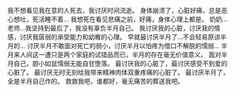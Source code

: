 我不想看见我在意的人死去，我讨厌时间流逝。
身体崩溃了，心脏好痛，总是恶心想吐，死活睡不着…
我想死在看见悲痛之前，好痛，身体心理上都是。
奶奶…老师…我坚持到最后了，我没有辜负半月自己。
我讨厌我的心脏，讨厌我的情感，讨厌我孱弱的承受能力和幼稚的心理。
早就最讨厌半月了…不会轻易原谅半月的…
讨厌半月不敢面对死亡的弱小，讨厌半月以怕疼为借口不解脱的懦弱…
半月来人间这一遭只是两个家庭的试错品而已，半月的存在毫无价值意义。
面对半月自己，胆小如鼠懦弱无能自甘堕落。
最讨厌我的心脏了，最讨厌感受不到爱的心脏了。
最讨厌无时无刻给我带来精神肉体双重疼痛的心脏了。
最讨厌半月了，全是半月自己作的。
救救我吧，谁都好，毫无痛苦的葬送我吧。